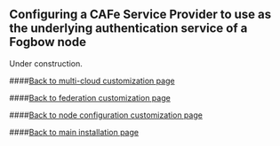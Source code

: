 ## Configuring a CAFe Service Provider to use as the underlying authentication service of a Fogbow node

Under construction.

####[Back to multi-cloud customization page](multi-cloud.md)

####[Back to federation customization page](federation.md)

####[Back to node configuration customization page](node-configuration.md)

####[Back to main installation page](main.md)